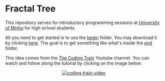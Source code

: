 # Fractal Tree

This repository serves for introductory programming sessions at
[University of Minho](https://www.uminho.pt/EN) for high school students.

All you need to get started is to use the [begin](https://github.com/cesium/fractal-tree/tree/master/begin) folder.
You may download it by clicking [here](https://goo.gl/hu1wJi). The goal is to
get something like what's inside the [end](https://github.com/cesium/fractal-tree/tree/master/end) folder.

This idea comes from the [The Coding Train](https://www.youtube.com/channel/UCvjgXvBlbQiydffZU7m1_aw)
Youtube channel. You can watch and follow along the tutorial by clicking on the
image below.

<div align="center">

[![coding-train-video](https://img.youtube.com/vi/0jjeOYMjmDU/0.jpg)](https://youtu.be/0jjeOYMjmDU)

</div>
